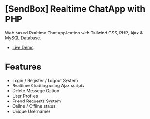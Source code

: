# [SendBox] Realtime ChatApp with PHP 
Web based Realtime Chat application with Tailwind CSS, PHP, Ajax &amp; MySQL Database.

* [Live Demo](https://www.thunderdevelops.in/sendbox)


# Features

* Login / Register / Logout System
* Realtime Chatting using Ajax scripts
* Delete Messege Option
* User Profiles
* Friend Requests System
* Online / Offline status
* Unique Usernames
